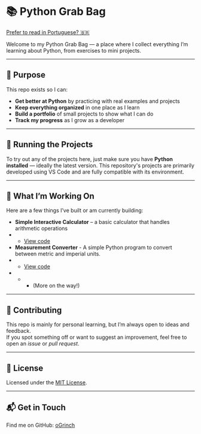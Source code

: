 # 📚 Python Grab Bag

[Prefer to read in Portuguese? 🇧🇷](README.ptbr.md)

Welcome to my Python Grab Bag — a place where I collect everything I’m learning about Python, from exercises to mini projects.

---

## 🎯 Purpose

This repo exists so I can:

- **Get better at Python** by practicing with real examples and projects  
- **Keep everything organized** in one place as I learn  
- **Build a portfolio** of small projects to show what I can do  
- **Track my progress** as I grow as a developer

---

## 🚀 Running the Projects

To try out any of the projects here, just make sure you have **Python installed** — ideally the latest version.
This repository's projects are primarily developed using VS Code and are fully compatible with its environment.

---

## 🌱 What I’m Working On

Here are a few things I’ve built or am currently building:

- **Simple Interactive Calculator** – a basic calculator that handles arithmetic operations
- - [View code](projetos/calculadora_interativa/main.py)
- **Measurement Converter** - A simple Python program to convert between metric and imperial units.
- - [View code](projetos/conversor-medidas/main.py)
- - - (More on the way!)

---

## 🤝 Contributing

This repo is mainly for personal learning, but I’m always open to ideas and feedback.  
If you spot something off or want to suggest an improvement, feel free to open an *issue* or *pull request*.

---

## 📜 License

Licensed under the [MIT License](LICENSE).

---

## 📬 Get in Touch

Find me on GitHub: [oGrinch](https://github.com/oGrinch)
